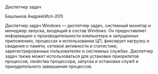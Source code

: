 Диспетчер задач


Башлыков Андрей(Исп-201)


Диспетчер задач Windows — диспетчер задач, системный монитор и менеджер запуска, входящий в состав Windows. Он предоставляет информацию о производительности компьютера и запущенных приложениях, процессах и использовании ЦП, фиксирует нагрузку и сведения о памяти, сетевой активности и статистике, зарегистрированных пользователях и системных службах. Диспетчер задач также может использоваться для установки приоритетов процессов, свойства процессора, запуска и остановки служб и принудительного завершения процессов.
